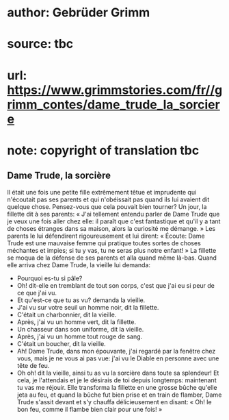 # author: Gebrüder Grimm
# source: tbc
# url: https://www.grimmstories.com/fr//grimm_contes/dame_trude_la_sorciere
# note: copyright of translation tbc

## Dame Trude, la sorcière 

Il était une fois une petite fille extrêmement têtue et imprudente qui
n'écoutait pas ses parents et qui n'obéissait pas quand ils lui
avaient dit quelque chose. Pensez-vous que cela pouvait bien tourner?
Un jour, la fillette dit à ses parents: « J'ai tellement entendu parler
de Dame Trude que je veux une fois aller chez elle: il paraît que c'est
fantastique et qu'il y a tant de choses étranges dans sa maison, alors
la curiosité me démange. »
Les parents le lui défendirent rigoureusement et lui dirent: « Écoute:
Dame Trude est une mauvaise femme qui pratique toutes sortes de choses
méchantes et impies; si tu y vas, tu ne seras plus notre enfant! »
La fillette se moqua de la défense de ses parents et alla quand même
là-bas. Quand elle arriva chez Dame Trude, la vieille lui demanda:
- Pourquoi es-tu si pâle?
- Oh! dit-elle en tremblant de tout son corps, c'est que j'ai eu si
peur de ce que j'ai vu.
- Et qu'est-ce que tu as vu? demanda la vieille.
- J'ai vu sur votre seuil un homme noir, dit la fillette.
- C'était un charbonnier, dit la vieille.
- Après, j'ai vu un homme vert, dit la fillette.
- Un chasseur dans son uniforme, dit la vieille.
- Après, j'ai vu un homme tout rouge de sang.
- C'était un boucher, dit la vieille.
- Ah! Dame Trude, dans mon épouvante, j'ai regardé par la fenêtre chez
vous, mais je ne vous ai pas vue: j'ai vu le Diable en personne avec
une tête de feu.
- Oh oh! dit la vieille, ainsi tu as vu la sorcière dans toute sa
splendeur! Et cela, je l'attendais et je le désirais de toi depuis
longtemps: maintenant tu vas me réjouir.
Elle transforma la fillette en une grosse bûche qu'elle jeta au feu, et
quand la bûche fut bien prise et en train de flamber, Dame Trude
s'assit devant et s'y chauffa délicieusement en disant: « Oh! le bon
feu, comme il flambe bien clair pour une fois! »
